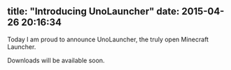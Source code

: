 title: "Introducing UnoLauncher"
date: 2015-04-26 20:16:34
---
Today I am proud to announce UnoLauncher, the truly open Minecraft Launcher.

Downloads will be available soon.
